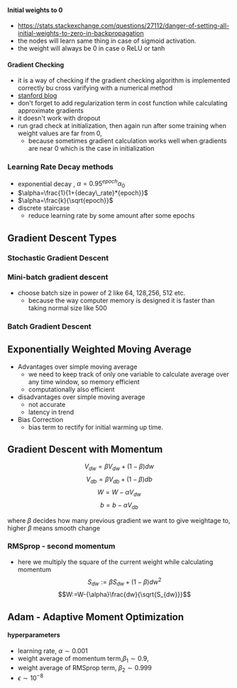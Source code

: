 #### Initial weights to 0
- https://stats.stackexchange.com/questions/27112/danger-of-setting-all-initial-weights-to-zero-in-backpropagation
- the nodes will learn same thing in case of sigmoid activation.
- the weight will always be 0 in case o ReLU or tanh
#### Gradient Checking
- it is a way of checking if the gradient checking algorithm is implemented correctly bu cross varifying with a numerical method
- [stanford blog](http://ufldl.stanford.edu/tutorial/supervised/DebuggingGradientChecking/)
- don't forget to add regularization term in cost function while calculating approximate gradients
- it doesn't work with dropout
- run grad check at initialization, then again run after some training when weight values are far from 0, 
	- because sometimes gradient calculation works well when gradients are near 0 which is the case in initialization

### Learning Rate Decay methods
- exponential decay , $\alpha=0.95^{epoch}\alpha_0$
- $\alpha=\frac{1}{1+{decay\_rate}*{epoch}}$
- $\alpha=\frac{k}{\sqrt{epoch}}$
- discrete staircase
	- reduce learning rate by some amount after some epochs

## Gradient Descent Types

### Stochastic Gradient Descent
### Mini-batch gradient descent
- choose batch size in power of 2 like 64, 128,256, 512 etc.
	- because the way computer memory is designed it is faster than taking normal size like 500

### Batch Gradient Descent



## Exponentially Weighted Moving Average
- Advantages over simple moving average
	- we need to keep track of only one variable to calculate average over any time window, so memory efficient
	- computationally also efficient
- disadvantages over simple moving average
	- not accurate
	- latency in trend
- Bias Correction
	- bias term to rectify for initial warming up time.

## Gradient Descent with Momentum
$$V_{dw}={\beta}V_{dw}+(1-{\beta})dw$$
$$V_{db}={\beta}V_{db}+(1-{\beta})db$$
$$W=W-{\alpha}V_{dw}$$
$$b=b-{\alpha}V_{db}$$

where $\beta$ decides how many previous gradient we want to give weightage to, higher $\beta$ means smooth change 

### RMSprop - second momentum
- here we multiply the square of the current weight while calculating momentum
$$S_{dw}:={\beta}S_{dw}+(1-{\beta})dw^2$$
$$W:=W-{\alpha}\frac{dw}{\sqrt{S_{dw}}}$$

## Adam - Adaptive Moment Optimization
#### hyperparameters
- learning rate, ${\alpha}\sim{0.001}$
- weight average of momentum term,$\beta_1\sim{0.9}$, 
- weight average of RMSprop term, $\beta_2\sim{0.999}$
- $\epsilon\sim{10^{-8}}$